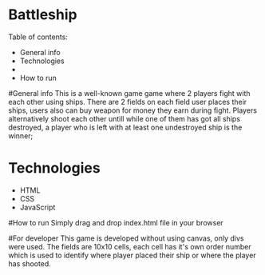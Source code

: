 # Battleship

Table of contents: 
* General info
* Technologies
* 
* How to run

#General info
This is a well-known game game where 2 players fight with each other using ships. There are 2 fields on each field user places their ships, users also can buy weapon 
for money they earn during fight. Players alternatively shoot each other untill while one of them has got all ships destroyed, a player who is left with at least one 
undestroyed ship is the winner;


# Technologies
* HTML
* CSS
* JavaScript

#How to run
Simply drag and drop index.html file in your browser

#For developer
This game is developed without using canvas, only divs were used. The fields are 10x10 cells, each cell has it's own order number which is used to identify where 
player placed their ship or where the player has shooted.
